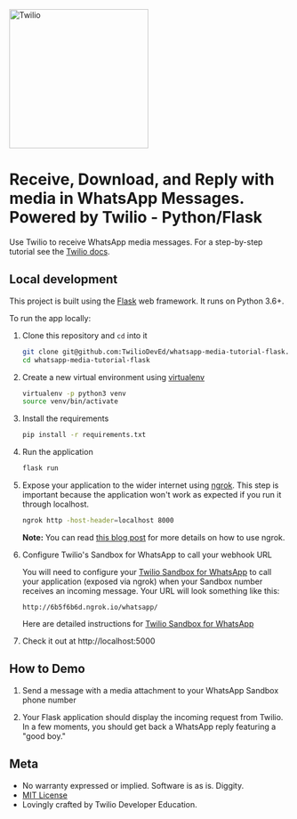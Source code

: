 <a href="https://www.twilio.com">
  <img src="https://static0.twilio.com/marketing/bundles/marketing/img/logos/wordmark-red.svg" alt="Twilio" width="250" />
</a>

# Receive, Download, and Reply with media in WhatsApp Messages. Powered by Twilio - Python/Flask

Use Twilio to receive WhatsApp media messages. For a step-by-step tutorial see
the [Twilio docs](https://www.twilio.com/docs/sms/tutorials/send-and-receive-media-messages-whatsapp-python).

## Local development

This project is built using the [Flask](http://flask.pocoo.org/) web
framework. It runs on Python 3.6+.

To run the app locally:

1. Clone this repository and `cd` into it

   ```bash
   git clone git@github.com:TwilioDevEd/whatsapp-media-tutorial-flask.git
   cd whatsapp-media-tutorial-flask
   ```

1. Create a new virtual environment using
   [virtualenv](https://virtualenv.pypa.io/en/latest/)

   ```bash
   virtualenv -p python3 venv
   source venv/bin/activate
   ```

1. Install the requirements

   ```bash
   pip install -r requirements.txt
   ```

1. Run the application

   ```bash
   flask run
   ```

1. Expose your application to the wider internet using
   [ngrok](http://ngrok.com/). This step is important because the
   application won't work as expected if you run it through localhost.

   ```bash
   ngrok http -host-header=localhost 8000
   ```

   **Note:** You can read
   [this blog post](https://www.twilio.com/blog/2015/09/6-awesome-reasons-to-use-ngrok-when-testing-webhooks.html)
   for more details on how to use ngrok.

1. Configure Twilio's Sandbox for WhatsApp to call your webhook URL

   You will need to configure your [Twilio Sandbox for WhatsApp](https://www.twilio.com/console/sms/whatsapp/sandbox) to call your application (exposed via ngrok) when your Sandbox number receives an incoming message. Your URL will look something like this:

   ```
   http://6b5f6b6d.ngrok.io/whatsapp/
   ```

   Here are detailed instructions for [Twilio Sandbox for WhatsApp](https://www.twilio.com/docs/sms/whatsapp/api#twilio-sandbox-for-whatsapp)

1. Check it out at http://localhost:5000

## How to Demo

1. Send a message with a media attachment to your WhatsApp Sandbox phone number

1. Your Flask application should display the incoming request from Twilio. In a few moments, you should get back a WhatsApp reply featuring a "good boy."


## Meta

* No warranty expressed or implied. Software is as is. Diggity.
* [MIT License](http://www.opensource.org/licenses/mit-license.html)
* Lovingly crafted by Twilio Developer Education.
